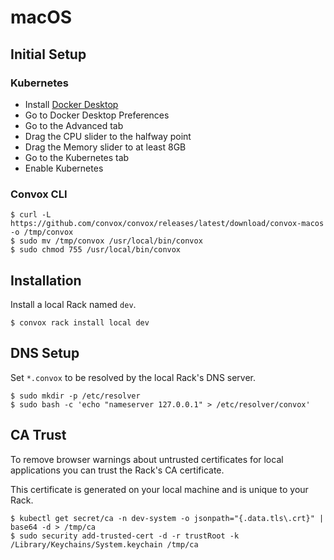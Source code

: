 # macOS

## Initial Setup

### Kubernetes

- Install [Docker Desktop](https://www.docker.com/products/docker-desktop)
- Go to Docker Desktop Preferences
- Go to the Advanced tab
- Drag the CPU slider to the halfway point
- Drag the Memory slider to at least 8GB
- Go to the Kubernetes tab
- Enable Kubernetes

### Convox CLI

    $ curl -L https://github.com/convox/convox/releases/latest/download/convox-macos -o /tmp/convox
    $ sudo mv /tmp/convox /usr/local/bin/convox
    $ sudo chmod 755 /usr/local/bin/convox

## Installation

Install a local Rack named `dev`.

    $ convox rack install local dev

## DNS Setup

Set `*.convox` to be resolved by the local Rack's DNS server.

    $ sudo mkdir -p /etc/resolver
    $ sudo bash -c 'echo "nameserver 127.0.0.1" > /etc/resolver/convox'

## CA Trust

To remove browser warnings about untrusted certificates for local applications
you can trust the Rack's CA certificate.

This certificate is generated on your local machine and is unique to your Rack.

    $ kubectl get secret/ca -n dev-system -o jsonpath="{.data.tls\.crt}" | base64 -d > /tmp/ca
    $ sudo security add-trusted-cert -d -r trustRoot -k /Library/Keychains/System.keychain /tmp/ca